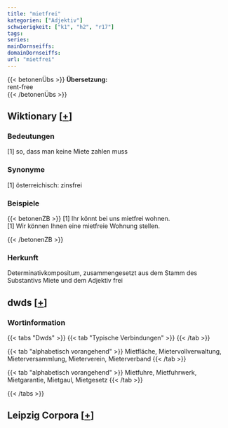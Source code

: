 ```yaml
---
title: "mietfrei"
kategorien: ["Adjektiv"]
schwierigkeit: ["k1", "h2", "r17"]
tags:
series:
mainDornseiffs:
domainDornseiffs:
url: "mietfrei"
---
```


{{< betonenÜbs >}}
**Übersetzung:**  
rent-free  
{{< /betonenÜbs >}}

## Wiktionary [[+](https://de.wiktionary.org/wiki/mietfrei)]

### Bedeutungen
[1] so, dass man keine Miete zahlen muss  

### Synonyme
[1] österreichisch: zinsfrei  

### Beispiele
{{< betonenZB >}}
[1] Ihr könnt bei uns mietfrei wohnen.  
[1] Wir können Ihnen eine mietfreie Wohnung stellen.  

{{< /betonenZB >}}
### Herkunft
Determinativkompositum, zusammengesetzt aus dem Stamm des Substantivs Miete und dem Adjektiv frei  



## dwds [[+](https://www.dwds.de/wb/mietfrei)]

### Wortinformation
{{< tabs "Dwds" >}}
{{< tab "Typische Verbindungen" >}}
{{< /tab >}}

{{< tab "alphabetisch vorangehend" >}}
Mietfläche, Mietervollverwaltung, Mieterversammlung, Mieterverein, Mieterverband
{{< /tab >}}

{{< tab "alphabetisch vorangehend" >}}
Mietfuhre, Mietfuhrwerk, Mietgarantie, Mietgaul, Mietgesetz
{{< /tab >}}

{{< /tabs >}}

## Leipzig Corpora [[+](https://corpora.uni-leipzig.de/en/res?word=mietfrei&corpusId=deu_newscrawl-public_2018)]

